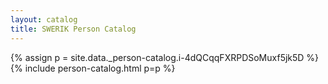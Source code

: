 ```yaml
---
layout: catalog
title: SWERIK Person Catalog
---
```

{% assign p = site.data._person-catalog.i-4dQCqqFXRPDSoMuxf5jk5D %}
{% include person-catalog.html p=p %}

